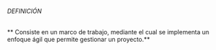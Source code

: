 ###### DEFINICIÓN
** Consiste en un marco de trabajo, mediante el cual se implementa un enfoque ágil que permite gestionar un proyecto.**
